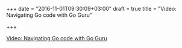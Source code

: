 +++
date = "2016-11-01T09:30:09+03:00"
draft = true
title = "Video: Navigating Go code with Go Guru"

+++

<p><a href="/stories/1187">Video: Navigating Go code with Go Guru</a></p>
